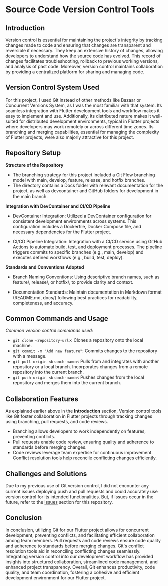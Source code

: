 # Source Code Version Control Tools
## Introduction
Version control is essential for maintaining the project's integrity by tracking changes made to code and ensuring that changes are transparent and reversible if necessary. They keep an extensive history of changes, allowing developers to understand how the source code has evolved. This record of changes facilitates troubleshooting, rollback to previous working versions, and analysis of past code. Moreover, version control maintains collaboration by providing a centralized platform for sharing and managing code. 

## Version Control System Used
For this project, I used Git instead of other methods like Bazaar or Concurrent Versions System, as I was the most familiar with that system. Its seamless integration with Flutter development tools and workflow makes it easy to implement and use. Additionally, its distributed nature makes it well-suited for distributed development environments, typical in Flutter projects where developers may work remotely or across different time zones. Its branching and merging capabilities, essential for managing the complexity of Flutter projects, were also majorly attractive for this project. 

## Repository Setup
**Structure of the Repository**
* The branching strategy for this project included a Git Flow branching model with main, develop, feature, release, and hotfix branches.
* The directory contains a Docs folder with relevant documentation for the project, as well as devcontainer and GitHub folders for development in the main branch.  

**Integration with DevContainer and CI/CD Pipeline**
* DevContainer Integration: Utilized a DevContainer configuration for consistent development environments across systems. This configuration includes a Dockerfile, Docker Compose file, and necessary dependencies for the Flutter project.

* CI/CD Pipeline Integration: Integration with a CI/CD service using GitHub Actions to automate build, test, and deployment processes. The pipeline triggers commits to specific branches (e.g., main, develop) and executes defined workflows (e.g., build, test, deploy).

**Standards and Conventions Adopted**
* Branch Naming Conventions: Using descriptive branch names, such as feature/<feature-name>, release/<version>, or hotfix/<issue-number>, to provide clarity and context.

* Documentation Standards: Maintain documentation in Markdown format (README.md, docs/) following best practices for readability, completeness, and accuracy.

## Common Commands and Usage
_Common version control commands used:_
* `git clone <repository-url>`: Clones a repository onto the local machine.
* `git commit -m "Add new feature"`: Commits changes to the repository with a message.
* `git pull origin <branch-name>`: Pulls from and integrates with another repository or a local branch. Incorporates changes from a remote repository into the current branch. 
* `git push origin <branch-name>`: Pushes changes from the local repository and merges them into the current branch.


## Collaboration Features
As explained earlier above in the **Introduction** section, Version control tools like Git foster collaboration in Flutter projects through tracking changes using branching, pull requests, and code reviews. 
* Branching allows developers to work independently on features, preventing conflicts.
* Pull requests enable code review, ensuring quality and adherence to standards before merging changes.
* Code reviews leverage team expertise for continuous improvement. Conflict resolution tools help reconcile conflicting changes efficiently. 

## Challenges and Solutions
Due to my previous use of Git version control, I did not encounter any current issues deploying push and pull requests and could accurately use version control for its intended functionalities. But, if issues occur in the future, refer to the [Issues](https://github.com/sydneyg2021/Flutter-Web/issues) section for this repository.

## Conclusion
In conclusion, utilizing Git for our Flutter project allows for concurrent development, preventing conflicts, and facilitating efficient collaboration among team members. Pull requests and code reviews ensure code quality and adherence to standards before merging changes. Git's conflict resolution tools aid in reconciling conflicting changes seamlessly. Integrating version control into our development workflow has provided insights into structured collaboration, streamlined code management, and enhanced project transparency. Overall, Git enhances productivity, code quality, and team coordination, fostering a cohesive and efficient development environment for our Flutter project.
